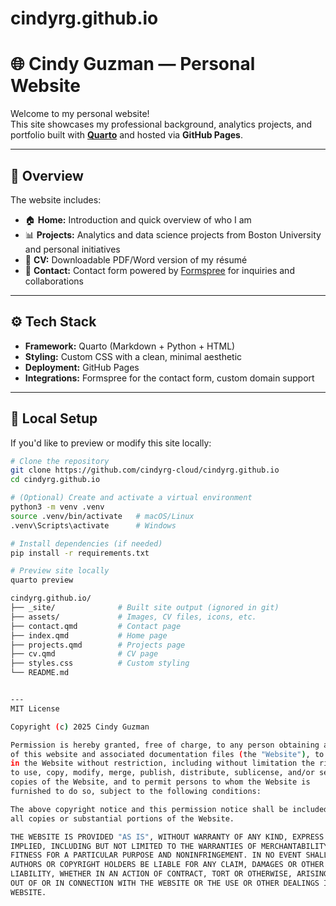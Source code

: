# cindyrg.github.io

# 🌐 Cindy Guzman — Personal Website

Welcome to my personal website!  
This site showcases my professional background, analytics projects, and portfolio built with **[Quarto](https://quarto.org)** and hosted via **GitHub Pages**.

---

## 🧠 Overview

The website includes:
- 🏠 **Home:** Introduction and quick overview of who I am  
- 📊 **Projects:** Analytics and data science projects from Boston University and personal initiatives  
- 📄 **CV:** Downloadable PDF/Word version of my résumé  
- 💬 **Contact:** Contact form powered by [Formspree](https://formspree.io) for inquiries and collaborations  

---

## ⚙️ Tech Stack

- **Framework:** Quarto (Markdown + Python + HTML)
- **Styling:** Custom CSS with a clean, minimal aesthetic
- **Deployment:** GitHub Pages  
- **Integrations:** Formspree for the contact form, custom domain support  

---

## 🚀 Local Setup

If you'd like to preview or modify this site locally:

```bash
# Clone the repository
git clone https://github.com/cindyrg-cloud/cindyrg.github.io
cd cindyrg.github.io

# (Optional) Create and activate a virtual environment
python3 -m venv .venv
source .venv/bin/activate   # macOS/Linux
.venv\Scripts\activate      # Windows

# Install dependencies (if needed)
pip install -r requirements.txt

# Preview site locally
quarto preview

cindyrg.github.io/
├── _site/              # Built site output (ignored in git)
├── assets/             # Images, CV files, icons, etc.
├── contact.qmd         # Contact page
├── index.qmd           # Home page
├── projects.qmd        # Projects page
├── cv.qmd              # CV page
├── styles.css          # Custom styling
└── README.md


---
MIT License

Copyright (c) 2025 Cindy Guzman

Permission is hereby granted, free of charge, to any person obtaining a copy
of this website and associated documentation files (the "Website"), to deal
in the Website without restriction, including without limitation the rights
to use, copy, modify, merge, publish, distribute, sublicense, and/or sell
copies of the Website, and to permit persons to whom the Website is
furnished to do so, subject to the following conditions:

The above copyright notice and this permission notice shall be included in
all copies or substantial portions of the Website.

THE WEBSITE IS PROVIDED "AS IS", WITHOUT WARRANTY OF ANY KIND, EXPRESS OR
IMPLIED, INCLUDING BUT NOT LIMITED TO THE WARRANTIES OF MERCHANTABILITY,
FITNESS FOR A PARTICULAR PURPOSE AND NONINFRINGEMENT. IN NO EVENT SHALL THE
AUTHORS OR COPYRIGHT HOLDERS BE LIABLE FOR ANY CLAIM, DAMAGES OR OTHER
LIABILITY, WHETHER IN AN ACTION OF CONTRACT, TORT OR OTHERWISE, ARISING FROM,
OUT OF OR IN CONNECTION WITH THE WEBSITE OR THE USE OR OTHER DEALINGS IN THE
WEBSITE.
